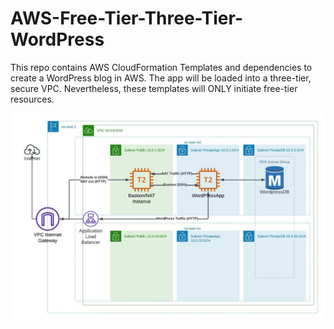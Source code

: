 # AWS-Free-Tier-Three-Tier-WordPress
This repo contains AWS CloudFormation Templates and dependencies to create a WordPress blog in AWS. The app will be loaded into a three-tier, secure VPC. Nevertheless, these templates will ONLY initiate free-tier resources.

<picture>
  <source media="(prefers-color-scheme: dark)" srcset="/assets/WordPress Architecture Dark Mode.jpeg">
  <source media="(prefers-color-scheme: light)" srcset="/assets/WordPress Architecture.jpeg">
  <img alt="A diagram of the architecture that is created with these CloudFormation Templates." src="/assets/WordPress Architecture.jpeg">
</picture>
